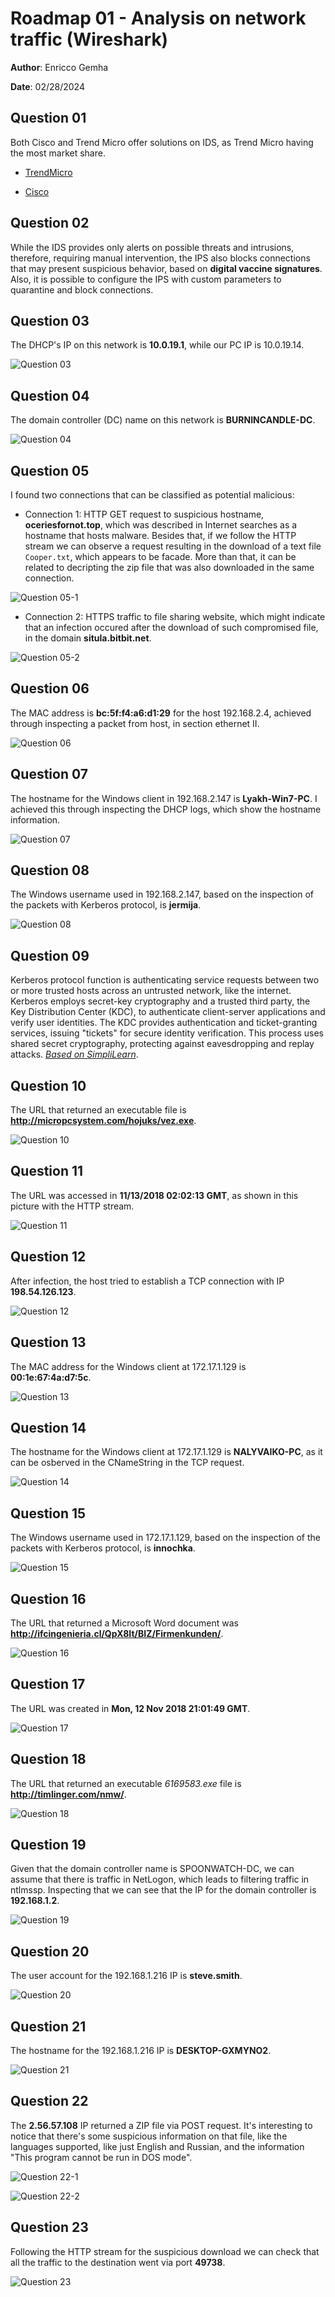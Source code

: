 # Roadmap 01 - Analysis on network traffic (Wireshark)

**Author**: Enricco Gemha

**Date**: 02/28/2024

## Question 01

Both Cisco and Trend Micro offer solutions on IDS, as Trend Micro having the most market share.

- [TrendMicro](https://www.trendmicro.com/en_us/ciso/22/l/intrusion-detection-prevention-systems.html)

- [Cisco](https://www.cisco.com/c/pt_br/products/security/ngips/index.html)

## Question 02

While the IDS provides only alerts on possible threats and intrusions, therefore, requiring manual intervention, the IPS also blocks connections that may present suspicious behavior, based on **digital vaccine signatures**. Also, it is possible to configure the IPS with custom parameters to quarantine and block connections.

## Question 03

The DHCP's IP on this network is **10.0.19.1**, while our PC IP is 10.0.19.14.

![Question 03](./docs/img/question03.png)

## Question 04

The domain controller (DC) name on this network is **BURNINCANDLE-DC**.

![Question 04](./docs/img/question04.png)

## Question 05

I found two connections that can be classified as potential malicious:

- Connection 1: HTTP GET request to suspicious hostname, **oceriesfornot.top**, which was described in Internet searches as a hostname that hosts malware. Besides that, if we follow the HTTP stream we can observe a request resulting in the download of a text file `Cooper.txt`, which appears to be facade. More than that, it can be related to decripting the zip file that was also downloaded in the same connection.

![Question 05-1](./docs/img/question05-1.png)

- Connection 2: HTTPS traffic to file sharing website, which might indicate that an infection occured after the download of such compromised file, in the domain **situla.bitbit.net**.

![Question 05-2](./docs/img/question05-2.png)

## Question 06

The MAC address is **bc:5f:f4:a6:d1:29** for the host 192.168.2.4, achieved through inspecting a packet from host, in section ethernet II.

![Question 06](./docs/img/question06.png)

## Question 07

The hostname for the Windows client in 192.168.2.147 is **Lyakh-Win7-PC**. I achieved this through inspecting the DHCP logs, which show the hostname information.

![Question 07](./docs/img/question07.png)

## Question 08

The Windows username used in 192.168.2.147, based on the inspection of the packets with Kerberos protocol, is **jermija**.

![Question 08](./docs/img/question08.png)

## Question 09

Kerberos protocol function is authenticating service requests between two or more trusted hosts across an untrusted network, like the internet. Kerberos employs secret-key cryptography and a trusted third party, the Key Distribution Center (KDC), to authenticate client-server applications and verify user identities. The KDC provides authentication and ticket-granting services, issuing "tickets" for secure identity verification. This process uses shared secret cryptography, protecting against eavesdropping and replay attacks. *[Based on SimpliLearn](https://www.simplilearn.com/what-is-kerberos-article)*.

## Question 10

The URL that returned an executable file is **http://micropcsystem.com/hojuks/vez.exe**.

![Question 10](./docs/img/question10.png)

## Question 11

The URL was accessed in **11/13/2018 02:02:13 GMT**, as shown in this picture with the HTTP stream.

![Question 11](./docs/img/question11.png)

## Question 12

After infection, the host tried to establish a TCP connection with IP **198.54.126.123**.

![Question 12](./docs/img/question12.png)

## Question 13

The MAC address for the Windows client at 172.17.1.129 is **00:1e:67:4a:d7:5c**.

![Question 13](./docs/img/question13.png)

## Question 14

The hostname for the Windows client at 172.17.1.129 is **NALYVAIKO-PC**, as it can be osberved in the CNameString in the TCP request.

![Question 14](./docs/img/question14.png)

## Question 15

The Windows username used in 172.17.1.129, based on the inspection of the packets with Kerberos protocol, is **innochka**.

![Question 15](./docs/img/question15.png)

## Question 16

The URL that returned a Microsoft Word document was **http://ifcingenieria.cl/QpX8It/BIZ/Firmenkunden/**.

![Question 16](./docs/img/question16.png)

## Question 17

The URL was created in **Mon, 12 Nov 2018 21:01:49 GMT**.

![Question 17](./docs/img/question17.png)

## Question 18

The URL that returned an executable *6169583.exe* file is **http://timlinger.com/nmw/**.

![Question 18](./docs/img/question18.png)

## Question 19

Given that the domain controller name is SPOONWATCH-DC, we can assume that there is traffic in NetLogon, which leads to filtering traffic in ntlmssp. Inspecting that we can see that the IP for the domain controller is **192.168.1.2**.

![Question 19](./docs/img/question20.png)

## Question 20

The user account for the 192.168.1.216 IP is **steve.smith**.

![Question 20](./docs/img/question20.png)

## Question 21

The hostname for the 192.168.1.216 IP is **DESKTOP-GXMYNO2**.

![Question 21](./docs/img/question20.png)

## Question 22

The **2.56.57.108** IP returned a ZIP file via POST request. It's interesting to notice that there's some suspicious information on that file, like the languages supported, like just English and Russian, and the information "This program cannot be run in DOS mode".

![Question 22-1](./docs/img/question22.png)

![Question 22-2](./docs/img/question22-2.png)

## Question 23

Following the HTTP stream for the suspicious download we can check that all the traffic to the destination went via port **49738**.

![Question 23](./docs/img/question23.png)
